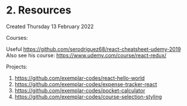 # 2. Resources
Created Thursday 13 February 2022

Courses:

Useful https://github.com/serodriguez68/react-cheatsheet-udemy-2019
Also see his course: https://www.udemy.com/course/react-redux/

Projects:
1. https://github.com/exemplar-codes/react-hello-world
2. https://github.com/exemplar-codes/expense-tracker-react
3. https://github.com/exemplar-codes/pocket-calculator
4. https://github.com/exemplar-codes/course-selection-styling
